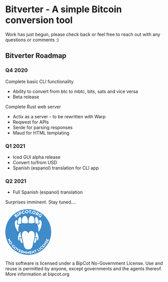 # Bitverter - A simple Bitcoin conversion tool

Work has just begun, please check back or feel free to reach out with any questions or comments :)

## Bitverter Roadmap

### Q4 2020

Complete basic CLI functionality
*	Ability to convert from btc to mbtc, bits, sats and vice versa
*	Beta release

Complete Rust web server
*	Actix as a server - to be rewritten with Warp
*	Reqwest for APIs
*	Serde for parsing responses
*	Maud for HTML templating

### Q1 2021

*	Iced GUI alpha release
*	Convert to/from USD
*   Spanish (espanol) translation for CLI app

### Q2 2021
*   Full Spanish (espanol) translation

Surprises imminent.  Stay tuned....

![BipCot NoGov License](/images/bipcot144x144.png)

This software is licensed under a BipCot No-Government License.  Use and reuse is permitted by anyone, except governments and the agents thereof.  More information at bipcot.org